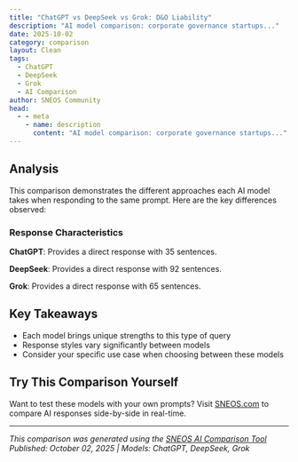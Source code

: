 ```yaml
---
title: "ChatGPT vs DeepSeek vs Grok: D&O Liability"
description: "AI model comparison: corporate governance startups..."
date: 2025-10-02
category: comparison
layout: Clean
tags:
  - ChatGPT
  - DeepSeek
  - Grok
  - AI Comparison
author: SNEOS Community
head:
  - - meta
    - name: description
      content: "AI model comparison: corporate governance startups..."
---
```


<ChatComparison
  title="ChatGPT vs DeepSeek vs Grok: D&amp;O Liability"
  prompt="corporate governance startups"
  :responses='{
    "ChatGPT": "Certainly! Corporate governance in startups refers to the system of rules, practices, and processes by which a startup is directed and controlled. It involves balancing the interests of the startup\u0027s many stakeholders, including founders, investors, employees, customers, and regulators. Strong corporate governance is crucial even for startups to ensure transparency, accountability, and long-term sustainability.\n\nHere are some key components and best practices of corporate governance for startups:\n\n### Key Components of Corporate Governance in Startups\n1. **Board of Directors**  \n   - Establish a board with a mix of founders, investors, and independent members.  \n   - Define clear roles and responsibilities for board members.  \n   - Schedule regular meetings to review company performance and strategy.\n\n2. **Ownership Structure and Shareholding**  \n   - Maintain clear records of ownership and share distribution.  \n   - Use appropriate agreements to manage equity, such as shareholder agreements and vesting schedules for founders and employees.\n\n3. **Transparency and Disclosure**  \n   - Maintain accurate and timely financial reporting.  \n   - Share critical business updates with stakeholders regularly.\n\n4. **Risk Management**  \n   - Identify potential risks early, such as market, legal, and financial risks.  \n   - Establish internal controls and compliance mechanisms.\n\n5. **Decision-Making Processes**  \n   - Define processes for key decisions, like financing rounds, hiring executives, or pivoting strategies.  \n   - Incorporate checks and balances to prevent conflicts of interest.\n\n6. **Ethics and Compliance**  \n   - Promote an ethical culture aligning with the startup\u2019s mission and values.  \n   - Ensure compliance with laws and regulations relevant to your industry.\n\n### Best Practices for Startups Regarding Corporate Governance\n- **Implement Founders\u2019 Agreements:** Cover roles, equity, responsibilities, and dispute resolution mechanisms.  \n- **Establish Clear Vesting Schedules:** To incentivize founders and employees over time.  \n- **Maintain Accurate Financial Records:** Using accounting software and audits when possible.  \n- **Formalize Investor Relations:** Communicate regularly with investors and provide updates on KPIs and milestones.  \n- **Legal and Regulatory Compliance:** Stay informed and adhere to laws, including tax, labor, and intellectual property regulations.  \n- **Prepare for Growth:** Design scalable governance structures adaptable to future funding rounds and expansion.\n\n### Why Corporate Governance Matters for Startups\n- **Attracting Investment:** Institutional investors often require startups to demonstrate sound governance.  \n- **Reducing Risks:** Governance processes reduce risks of fraud, mismanagement, and conflicts.  \n- **Building Trust:** Transparency with stakeholders builds confidence and long-term relationships.  \n- **Facilitating Scalability:** A good governance framework supports smooth scaling and operational efficiency.\n\n---\n\nIf you want, I can provide examples of governance frameworks used by successful startups or templates for founders\u2019 agreements and board charters. Just let me know!",
    "DeepSeek": "Of course. This is a fascinating and rapidly evolving area. \u0022Corporate governance for startups\u0022 refers to the systems, processes, and customs by which a startup company is directed and controlled.\n\nFor a young, fast-moving startup, the term \u0022governance\u0022 might sound bureaucratic, but in reality, **good governance is a competitive advantage** that helps attract investors, avoid catastrophic mistakes, and build a foundation for scaling.\n\nHere\u2019s a breakdown of corporate governance for startups, from the early stages to a mature, pre-IPO company.\n\n---\n\n### Why Startups Need Governance (It\u0027s Not Just Red Tape)\n\n1.  **Attracting Investment:** Professional investors (VCs) will conduct rigorous due diligence. A clean cap table, clear board structure, and proper documentation signal that the startup is a serious, well-managed bet.\n2.  **Risk Management:** Startups are inherently risky. Good governance provides checks and balances to avoid legal, financial, and operational pitfalls (e.g., misclassification of employees, IP ownership issues, regulatory non-compliance).\n3.  **Strategic Guidance:** A well-structured board of directors and/or advisors provides invaluable mentorship, network access, and strategic oversight beyond what the founding team alone can offer.\n4.  **Decision-Making Clarity:** Defining roles, responsibilities, and decision-making authorities (e.g., what requires board approval vs. founder discretion) prevents conflicts and keeps the company agile.\n5.  **Building Long-Term Value:** A startup with poor governance is a ticking time bomb. Proper governance protects the company\u0027s value and makes it an attractive acquisition target or candidate for an IPO.\n\n---\n\n### The Key Pillars of Startup Governance\n\n#### 1. The Founders \u0026 The Cap Table\n*   **Founders\u0027 Agreement:** The absolute first step. This legally binding document outlines equity split, roles and responsibilities, vesting schedules (crucial!), and what happens if a founder leaves (a \u0022bad leaver\u0022 clause).\n*   **Cap Table (Capitalization Table):** A dynamic document that tracks who owns what percentage of the company. It must be accurate and include all founders, employees with options, and investors. Messy cap tables can kill funding rounds.\n\n#### 2. The Board of Directors\nThe board is legally responsible for overseeing the company\u0027s management and acting in the best interests of the shareholders.\n\n*   **Early Stage (Seed):** Often just the founders. May formally appoint a board with founders and possibly one independent chair or early investor.\n*   **Series A and Beyond:** The board typically expands to include:\n    *   **Founder/CEO**\n    *   **VC Investor Director(s):** Representatives from the lead venture capital firms.\n    *   **Independent Director(s):** Someone with relevant industry or scaling experience who is not a founder or investor. They provide an unbiased perspective and are highly valued by later-stage investors.\n\n#### 3. Formal Legal Structure and Documentation\n*   **Entity Formation:** Typically a C-Corporation (Delaware, USA, is the standard for VC-backed startups) for its favorable legal and tax structures for investors.\n*   **Corporate Bylaws:** The internal \u0022rulebook\u0022 for the corporation, detailing how the board operates, voting rights, and officer roles.\n*   **Board Consents \u0026 Minutes:** Formal records of board meetings and decisions. This isn\u0027t just bureaucracy; it provides a legal record and protects directors.\n\n#### 4. Equity \u0026 Incentive Plans\n*   **Stock Option Plan (ESOP):** A pool of equity set aside for employees. This is a critical tool for attracting and retaining top talent who can\u0027t command market-rate salaries. A typical ESOP for a Series A startup is 10-15% of the total shares.\n\n#### 5. Key Internal Controls\nAs the startup grows, basic financial and operational controls become essential.\n*   **Financial Controls:** Basic budgeting, regular financial reporting, separation of duties (e.g., the person who writes checks shouldn\u0027t also sign them).\n*   **Compliance:** Ensuring adherence to laws (e.g., data privacy like GDPR/CCPA, employment law, securities regulations when raising money).\n*   **IP Assignment Agreements:** Every employee and contractor must sign an agreement that all work product is the intellectual property of the company.\n\n---\n\n### The Startup Governance Journey: Stage by Stage\n\n| Stage | Key Governance Focus | Key Players \u0026 Documents |\n| :--- | :--- | :--- |\n| **Pre-Seed / Idea** | **Foundation.** Establishing the core team and idea. | Founders, Founders\u0027 Agreement, Company Incorporation. |\n| **Seed** | **Structure.** Formalizing the initial setup for investors. | Angel Investors, First Cap Table, Simple Board, 1st version ESOP. |\n| **Series A** | **Professionalization.** Installing professional oversight for scale. | VC Investors, Formal Board with Investor Directors, Detailed Bylaws, Board Meetings. |\n| **Series B\u002B \u0026 Growth** | **Scaling \u0026 Risk Management.** Adding complexity for a larger organization. | Multiple VCs, Independent Directors, Audit Committee, Robust Internal Controls. |\n| **Pre-IPO / Exit** | **Public-Ready.** Meeting the highest standards of transparency and compliance. | Investment Banks, SOX Compliance, Full Audit, Complex Board Committees. |\n\n---\n\n### Modern Tools for Startup Governance\n\nThe \u0022corporate governance startup\u0022 space itself is growing, with SaaS companies offering tools to simplify these processes:\n\n*   **Cap Table Management:** **Carta**, **Pulley**, **AngelList**. They automate cap tables, manage option grants, and facilitate 409A valuations.\n*   **Board Management:** **Boardable**, **Diligent**, **Nasdaq Boardvantage**. These platforms streamline board book creation, meeting scheduling, and secure document sharing.\n*   **Entity Management:** **LegalZoom**, **Clerky**, **Firstbase** (for remote teams). Help with formation, compliance, and maintaining corporate records.\n*   **Document \u0026 Signature Platforms:** **DocuSign**, **PandaDoc**. Essential for quick and legal execution of agreements.\n\n### Common Pitfalls for Startups to Avoid\n\n1.  **\u0022We\u0027ll Figure It Out Later\u0022:** Delaying a founders\u0027 agreement or ignoring the cap table. This creates massive problems down the line.\n2.  **Ignoring Vesting:** Not having a 4-year vesting schedule with a 1-year cliff for founders and employees. This protects the company if someone leaves early.\n3.  **An Unbalanced Board:** A board stacked only with founders or only with investors can lead to groupthink or destructive conflict. Independent directors are key.\n4.  **Lack of Transparency with Investors:** Hiding bad news from your board is a fatal error. Your investors are your partners; use them for help during tough times.\n\n**In summary, for a startup, corporate governance is not the enemy of speed and innovation. It is the scaffolding that allows you to build higher, faster, and more securely.**",
    "Grok": "Corporate governance startups are companies that focus on providing solutions to improve transparency, accountability, and ethical practices within organizations. These startups often leverage technology to help businesses comply with regulations, manage risks, enhance board and stakeholder communication, and ensure better decision-making processes. Below are some key points about corporate governance startups, including their focus areas, examples, and importance:\n\n### **What Are Corporate Governance Startups?**\nCorporate governance startups develop tools, platforms, or services that assist companies in adhering to governance principles, such as fairness, accountability, and responsibility to shareholders and stakeholders. They often target issues like regulatory compliance, board management, ESG (Environmental, Social, and Governance) reporting, and data security.\n\n### **Key Focus Areas of Corporate Governance Startups**\n1. **Board Management Platforms**: Tools to streamline board meetings, manage agendas, and ensure secure communication between board members.\n2. **Compliance and Risk Management**: Solutions to monitor regulatory changes, ensure compliance, and mitigate risks.\n3. **ESG Reporting and Sustainability**: Platforms to help companies track and report on environmental, social, and governance metrics.\n4. **Shareholder Engagement**: Technologies to improve communication and transparency with investors and stakeholders.\n5. **Data Security and Privacy**: Tools to protect sensitive corporate data and ensure compliance with data protection laws like GDPR.\n6. **Audit and Financial Transparency**: Software to enhance financial reporting and internal audits for better accountability.\n\n### **Examples of Corporate Governance Startups**\nHere are some notable startups and companies in the corporate governance space:\n1. **Diligent Corporation** (Board Management)\n   - Offers a platform for secure board communication, document management, and governance tracking.\n   - Focus: Streamlining board processes and ensuring compliance.\n2. **Azeus Convene** (Board Portal)\n   - Provides a digital board meeting solution with features like real-time collaboration and secure data access.\n   - Focus: Enhancing board efficiency and governance.\n3. **LogicGate** (Risk and Compliance)\n   - A platform for risk management and compliance workflows, helping companies automate governance processes.\n   - Focus: Mitigating risks and ensuring regulatory adherence.\n4. **Navex Global** (Ethics and Compliance)\n   - Offers software for ethics reporting, incident management, and policy training.\n   - Focus: Building ethical workplace cultures.\n5. **Sustainalytics** (ESG Solutions)\n   - Provides ESG research, ratings, and data to help companies integrate sustainability into governance.\n   - Focus: Supporting sustainable decision-making.\n6. **Boardable** (Board Engagement)\n   - A platform designed for nonprofit and corporate boards to centralize communication and meeting management.\n   - Focus: Improving board collaboration and accountability.\n\n### **Why Corporate Governance Startups Are Important**\n- **Regulatory Pressure**: Increasing global regulations (e.g., Sarbanes-Oxley Act, EU directives) demand stricter governance, and startups provide scalable solutions to meet these requirements.\n- **Investor Expectations**: Shareholders and investors prioritize transparency and ethical practices, pushing companies to adopt governance tools.\n- **Risk Mitigation**: Poor governance can lead to scandals, fines, or reputational damage. Startups help identify and address risks early.\n- **Digital Transformation**: As businesses digitize operations, governance startups provide tech-driven solutions to modernize outdated processes.\n- **ESG Focus**: With growing emphasis on sustainability, startups are helping companies integrate ESG factors into their governance frameworks.\n\n### **Challenges Faced by Corporate Governance Startups**\n- **Adoption Resistance**: Some traditional companies may resist adopting new technologies due to cost or cultural inertia.\n- **Regulatory Complexity**: Governance requirements vary by region, making it challenging to create universally applicable solutions.\n- **Data Security Concerns**: Handling sensitive corporate data requires robust cybersecurity measures to prevent breaches.\n- **Scalability**: Catering to both small businesses and large enterprises with diverse needs can be difficult.\n\n### **Future of Corporate Governance Startups**\n- **AI and Automation**: The integration of artificial intelligence will enable predictive analytics for risk management and automated compliance checks.\n- **Blockchain**: Blockchain technology could enhance transparency in shareholder voting and financial reporting.\n- **ESG Growth**: As sustainability becomes a core governance issue, startups focusing on ESG metrics will see increased demand.\n- **Global Expansion**: Startups will need to tailor solutions to meet the governance needs of emerging markets with unique regulatory landscapes.\n\n### **How to Start a Corporate Governance Startup**\nIf you\u0027re considering launching a startup in this space:\n1. **Identify a Niche**: Focus on a specific governance challenge (e.g., ESG reporting, board management).\n2. **Leverage Technology**: Build solutions using AI, cloud computing, or blockchain to stand out.\n3. **Understand Regulations**: Gain expertise in corporate laws and compliance standards in target markets.\n4. **Target Clients**: Cater to small and medium enterprises (SMEs), nonprofits, or large corporations based on your solution.\n5. **Secure Funding**: Pitch to venture capitalists or angel investors interested in govtech or regtech (regulatory technology) sectors.\n\nCorporate governance startups play a critical role in shaping the future of ethical and transparent business practices. If you\u0027re looking for specific startups to explore or invest in, or if you want to dive deeper into a particular aspect (like ESG or board management tools), let me know!"
  }'
  published-date="01:33"
/>

## Analysis

This comparison demonstrates the different approaches each AI model takes when responding to the same prompt. Here are the key differences observed:

### Response Characteristics

**ChatGPT**: Provides a direct response with 35 sentences. 

**DeepSeek**: Provides a direct response with 92 sentences. 

**Grok**: Provides a direct response with 65 sentences. 

## Key Takeaways

- Each model brings unique strengths to this type of query
- Response styles vary significantly between models
- Consider your specific use case when choosing between these models

## Try This Comparison Yourself

Want to test these models with your own prompts? Visit [SNEOS.com](https://sneos.com) to compare AI responses side-by-side in real-time.

---

*This comparison was generated using the [SNEOS AI Comparison Tool](https://sneos.com)*
*Published: October 02, 2025 | Models: ChatGPT, DeepSeek, Grok*
